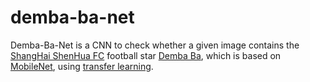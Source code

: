 # demba-ba-net

Demba-Ba-Net is a CNN to check whether a given image contains the [ShangHai ShenHua FC](https://en.wikipedia.org/wiki/Shanghai_Greenland_Shenhua_F.C.) football star [Demba Ba](https://en.wikipedia.org/wiki/Demba_Ba), which is based on [MobileNet](https://arxiv.org/abs/1704.04861), using [transfer learning](https://machinelearningmastery.com/transfer-learning-for-deep-learning/).
